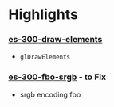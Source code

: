 # Highlights

### [es-300-draw-elements](https://github.com/elect86/jogl-samples/blob/master/jogl-samples/src/tests/es_300/Es_300_draw_elements.java)

- `glDrawElements`

### [es-300-fbo-srgb](https://github.com/elect86/jogl-samples/blob/master/jogl-samples/src/tests/es_300/Es_300_fbo_srgb.java) - to Fix

- srgb encoding fbo
